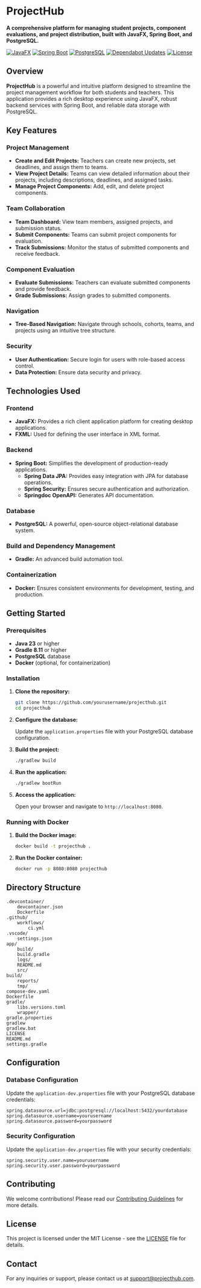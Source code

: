# ProjectHub

**A comprehensive platform for managing student projects, component evaluations, and project distribution, built with JavaFX, Spring Boot, and PostgreSQL.**

[![JavaFX](https://img.shields.io/badge/JavaFX-23-blue.svg)](https://openjfx.io/)
[![Spring Boot](https://img.shields.io/badge/Spring%20Boot-3.x-green.svg)](https://spring.io/projects/spring-boot)
[![PostgreSQL](https://img.shields.io/badge/PostgreSQL-17-blue.svg)](https://www.postgresql.org/)
[![Dependabot Updates](https://github.com/bilalobe/ProjectHub/actions/workflows/dependabot/dependabot-updates/badge.svg)](https://github.com/bilalobe/ProjectHub/actions/workflows/dependabot/dependabot-updates)
[![License](https://img.shields.io/badge/License-MIT-yellow.svg)](https://opensource.org/licenses/MIT)

## Overview

**ProjectHub** is a powerful and intuitive platform designed to streamline the project management workflow for both students and teachers. This application provides a rich desktop experience using JavaFX, robust backend services with Spring Boot, and reliable data storage with PostgreSQL.

## Key Features

### Project Management

- **Create and Edit Projects:** Teachers can create new projects, set deadlines, and assign them to teams.
- **View Project Details:** Teams can view detailed information about their projects, including descriptions, deadlines, and assigned tasks.
- **Manage Project Components:** Add, edit, and delete project components.

### Team Collaboration

- **Team Dashboard:** View team members, assigned projects, and submission status.
- **Submit Components:** Teams can submit project components for evaluation.
- **Track Submissions:** Monitor the status of submitted components and receive feedback.

### Component Evaluation

- **Evaluate Submissions:** Teachers can evaluate submitted components and provide feedback.
- **Grade Submissions:** Assign grades to submitted components.

### Navigation

- **Tree-Based Navigation:** Navigate through schools, cohorts, teams, and projects using an intuitive tree structure.

### Security

- **User Authentication:** Secure login for users with role-based access control.
- **Data Protection:** Ensure data security and privacy.

## Technologies Used

### Frontend

- **JavaFX:** Provides a rich client application platform for creating desktop applications.
- **FXML:** Used for defining the user interface in XML format.

### Backend

- **Spring Boot:** Simplifies the development of production-ready applications.
    - **Spring Data JPA:** Provides easy integration with JPA for database operations.
    - **Spring Security:** Ensures secure authentication and authorization.
    - **Springdoc OpenAPI:** Generates API documentation.

### Database

- **PostgreSQL:** A powerful, open-source object-relational database system.

### Build and Dependency Management

- **Gradle:** An advanced build automation tool.

### Containerization

- **Docker:** Ensures consistent environments for development, testing, and production.

## Getting Started

### Prerequisites

- **Java 23** or higher
- **Gradle 8.11** or higher
- **PostgreSQL** database
- **Docker** (optional, for containerization)

### Installation

1. **Clone the repository:**

     ```sh
     git clone https://github.com/yourusername/projecthub.git
     cd projecthub
     ```

2. **Configure the database:**

     Update the `application.properties` file with your PostgreSQL database configuration.

3. **Build the project:**

     ```sh
     ./gradlew build
     ```

4. **Run the application:**

     ```sh
     ./gradlew bootRun
     ```

5. **Access the application:**

     Open your browser and navigate to `http://localhost:8080`.

### Running with Docker

1. **Build the Docker image:**

     ```sh
     docker build -t projecthub .
     ```

2. **Run the Docker container:**

     ```sh
     docker run -p 8080:8080 projecthub
     ```

## Directory Structure

```
.devcontainer/
    devcontainer.json
    Dockerfile
.github/
    workflows/
        ci.yml
.vscode/
    settings.json
app/
    build/
    build.gradle
    logs/
    README.md
    src/
build/
    reports/
    tmp/
compose-dev.yaml
Dockerfile
gradle/
    libs.versions.toml
    wrapper/
gradle.properties
gradlew
gradlew.bat
LICENSE
README.md
settings.gradle
```

## Configuration

### Database Configuration

Update the `application-dev.properties` file with your PostgreSQL database credentials:

```properties
spring.datasource.url=jdbc:postgresql://localhost:5432/yourdatabase
spring.datasource.username=yourusername
spring.datasource.password=yourpassword
```

### Security Configuration

Update the `application-dev.properties` file with your security credentials:

```properties
spring.security.user.name=yourusername
spring.security.user.password=yourpassword
```

## Contributing

We welcome contributions! Please read our [Contributing Guidelines](CONTRIBUTING.md) for more details.

## License

This project is licensed under the MIT License - see the [LICENSE](LICENSE) file for details.

## Contact

For any inquiries or support, please contact us at [support@projecthub.com](mailto:elkhatabibilal@gmail.com).
